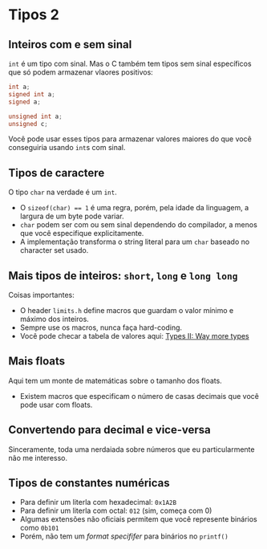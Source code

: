 # Tipos 2

## Inteiros com e sem sinal

`int` é um tipo com sinal. Mas o C também tem tipos sem 
sinal específicos que só podem armazenar vlaores positivos:

```c
int a;
signed int a;
signed a;

unsigned int a;
unsigned c;
```

Você pode usar esses tipos para armazenar valores maiores
do que você conseguiria usando `int`s com sinal.

## Tipos de caractere

O tipo `char` na verdade é um `int`.

- O `sizeof(char) == 1` é uma regra, porém, pela idade da linguagem, a largura de um byte pode variar.
- `char` podem ser com ou sem sinal dependendo do compilador, a menos que você especifique explicitamente.
- A implementação transforma o string literal para um `char` baseado no character set usado.

## Mais tipos de inteiros: `short`, `long` e `long long`

Coisas importantes:

- O header `limits.h` define macros que guardam o valor mínimo e máximo dos inteiros. 
- Sempre use os macros, nunca faça hard-coding.
- Você pode checar a tabela de valores aqui: [Types II: Way more types](https://beej.us/guide/bgc/html/split/types-ii-way-more-types.html)

## Mais floats

Aqui tem um monte de matemáticas sobre o tamanho dos floats.

- Existem macros que especificam o número de casas decimais que você pode usar com floats.

## Convertendo para decimal e vice-versa

Sinceramente, toda uma nerdaiada sobre números que eu particularmente não me interesso.

## Tipos de constantes numéricas

- Para definir um literla com hexadecimal: `0x1A2B`
- Para definir um literla com octal: `012` (sim, começa com 0)
- Algumas extensões não oficiais permitem que você represente binários como `0b101`
- Porém, não tem um _format specififer_ para binários no `printf()`

